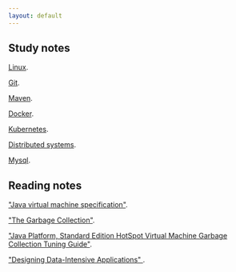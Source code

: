 ```yaml
---
layout: default
---
```


## Study notes



<div style='display: none'>
   Text can be **bold**, _italic_, or ~~strikethrough~~.
</div>


[Linux](./another-page.html).

[Git](./another-page2.html).

[Maven](./another-page3.html).

[Docker](./another-page6.html).

[Kubernetes](./another-page8.html).

[Distributed systems](./another-page10.html).

[Mysql](./another-page11.html).
## Reading notes
["Java virtual machine specification"](./another-page4.html).

["The Garbage Collection"](./another-page5.html).

["Java Platform, Standard Edition HotSpot Virtual Machine Garbage Collection Tuning Guide"](./another-page7.html).

["Designing Data-Intensive Applications" ](./another-page9.html).

